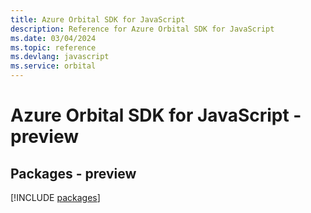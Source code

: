 ```yaml
---
title: Azure Orbital SDK for JavaScript
description: Reference for Azure Orbital SDK for JavaScript
ms.date: 03/04/2024
ms.topic: reference
ms.devlang: javascript
ms.service: orbital
---
```

# Azure Orbital SDK for JavaScript - preview
## Packages - preview
[!INCLUDE [packages](orbital-index.md)]